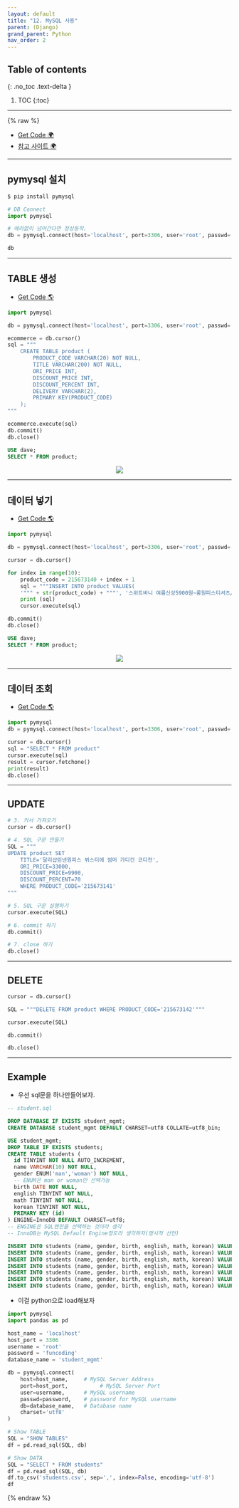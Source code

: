 ```yaml
---
layout: default
title: "12. MySQL 사용"
parent: (Django)
grand_parent: Python
nav_order: 2
---
```


## Table of contents
{: .no_toc .text-delta }

1. TOC
{:toc}

---

{% raw %}

* [Get Code 🌍](https://github.com/Arthur880708/QuantumTrade.BackEnd)
* [참고 사이트 🌍](https://github.com/hyunyulhenry/quant_py/tree/main)

---

## pymysql 설치

```bash
$ pip install pymysql
```

```py
# DB Connect
import pymysql

# 에러없이 넘어간다면 정상동작.
db = pymysql.connect(host='localhost', port=3306, user='root', passwd='root', db='{db_name}', charset='utf8')

db
```

---

## TABLE 생성

* [Get Code 🌎](https://github.com/kthCodeLog/pymysql-tutorial/tree/2)

```py
import pymysql

db = pymysql.connect(host='localhost', port=3306, user='root', passwd='root', db='dave', charset='utf8')

ecommerce = db.cursor()
sql = """
    CREATE TABLE product (
        PRODUCT_CODE VARCHAR(20) NOT NULL,
        TITLE VARCHAR(200) NOT NULL,
        ORI_PRICE INT,
        DISCOUNT_PRICE INT,
        DISCOUNT_PERCENT INT,
        DELIVERY VARCHAR(2),
        PRIMARY KEY(PRODUCT_CODE)
    );
"""

ecommerce.execute(sql)
db.commit()
db.close()
```

```sql
USE dave;
SELECT * FROM product;
```

<p align="center">
  <img src="https://taehyungs-programming-blog.github.io/blog/assets/images/python/mysql/mysql-3-1.png"/>
</p>

---

## 데이터 넣기

* [Get Code 🌎](https://github.com/kthCodeLog/pymysql-tutorial/tree/3)

```py
import pymysql

db = pymysql.connect(host='localhost', port=3306, user='root', passwd='root', db='dave', charset='utf8')

cursor = db.cursor()

for index in range(10):
    product_code = 215673140 + index + 1
    sql = """INSERT INTO product VALUES(
    '""" + str(product_code) + """', '스위트바니 여름신상5900원~롱원피스티셔츠/긴팔/반팔', 23000, 6900, 70, 'F'); """
    print (sql)
    cursor.execute(sql)

db.commit()
db.close()
```

```sql
USE dave;
SELECT * FROM product;
```

<p align="center">
  <img src="https://taehyungs-programming-blog.github.io/blog/assets/images/python/mysql/mysql-3-2.png"/>
</p>

---

## 데이터 조회

* [Get Code 🌎](https://github.com/kthCodeLog/pymysql-tutorial/tree/4)

```py
import pymysql
db = pymysql.connect(host='localhost', port=3306, user='root', passwd='root', db='dave', charset='utf8')

cursor = db.cursor()
sql = "SELECT * FROM product"
cursor.execute(sql)
result = cursor.fetchone()
print(result)
db.close()
```

---

## UPDATE

```py
# 3. 커서 가져오기
cursor = db.cursor()

# 4. SQL 구문 만들기
SQL = """
UPDATE product SET 
    TITLE='달리샵린넨원피스 뷔스티에 썸머 가디건 코디전', 
    ORI_PRICE=33000, 
    DISCOUNT_PRICE=9900, 
    DISCOUNT_PERCENT=70 
    WHERE PRODUCT_CODE='215673141'
"""

# 5. SQL 구문 실행하기
cursor.execute(SQL)

# 6. commit 하기
db.commit()

# 7. close 하기
db.close()
```

---

## DELETE

```py
cursor = db.cursor()

SQL = """DELETE FROM product WHERE PRODUCT_CODE='215673142'"""

cursor.execute(SQL)

db.commit()

db.close()
```

---

## Example

* 우선 sql문을 하나만들어보자.

```sql
-- student.sql

DROP DATABASE IF EXISTS student_mgmt;
CREATE DATABASE student_mgmt DEFAULT CHARSET=utf8 COLLATE=utf8_bin;

USE student_mgmt;
DROP TABLE IF EXISTS students;
CREATE TABLE students (
  id TINYINT NOT NULL AUTO_INCREMENT,
  name VARCHAR(10) NOT NULL,
  gender ENUM('man','woman') NOT NULL,  
  -- ENUM은 man or woman만 선택가능
  birth DATE NOT NULL,
  english TINYINT NOT NULL,
  math TINYINT NOT NULL,
  korean TINYINT NOT NULL,
  PRIMARY KEY (id)
) ENGINE=InnoDB DEFAULT CHARSET=utf8;
-- ENGINE은 SQL엔진을 선택하는 것이라 생각
-- InnoDB는 MySQL Default Engine정도라 생각하자(명시적 선언)

INSERT INTO students (name, gender, birth, english, math, korean) VALUES ('dave', 'man', '1983-07-16', 90, 80, 71);
INSERT INTO students (name, gender, birth, english, math, korean) VALUES ('minsun', 'woman', '1982-10-16', 30, 88, 60);
INSERT INTO students (name, gender, birth, english, math, korean) VALUES ('david', 'man', '1982-12-10', 78, 77, 30);
INSERT INTO students (name, gender, birth, english, math, korean) VALUES ('jade', 'man', '1979-11-1', 45, 66, 20);
INSERT INTO students (name, gender, birth, english, math, korean) VALUES ('jane', 'man', '1990-11-12', 65, 32, 90);
INSERT INTO students (name, gender, birth, english, math, korean) VALUES ('wage', 'woman', '1982-1-13', 76, 30, 80);
INSERT INTO students (name, gender, birth, english, math, korean) VALUES ('tina', 'woman', '1982-12-3', 87, 62, 71);
```

* 이걸 python으로 load해보자

```py
import pymysql
import pandas as pd

host_name = 'localhost'
host_port = 3306
username = 'root'
password = 'funcoding'
database_name = 'student_mgmt'

db = pymysql.connect(
    host=host_name,     # MySQL Server Address
    port=host_port,          # MySQL Server Port
    user=username,      # MySQL username
    passwd=password,    # password for MySQL username
    db=database_name,   # Database name
    charset='utf8'
)

# Show TABLE
SQL = "SHOW TABLES"
df = pd.read_sql(SQL, db)

# Show DATA
SQL = "SELECT * FROM students"
df = pd.read_sql(SQL, db)
df.to_csv('students.csv', sep=',', index=False, encoding='utf-8')
df
```

{% endraw %}